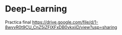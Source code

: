 # Deep-Learning
Practica final 
https://drive.google.com/file/d/1-8wvvR0t9CU_CnZ5iZFIXFxDB0vkxiiD/view?usp=sharing
